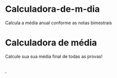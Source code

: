 # Calculadora-de-m-dia
Calcula a média anual conforme as notas bimestrais
<html>
<head>
<title> Treinando</title>
<link rel="stylesheet" href="src/Calculadora-de-m-dia/musculos.css">

<body>
  <div class="container">
    <h1 class="page-title">
      Calculadora de média</h1>
    <p class="page-subtitle">
      Calcule sua sua média final de todas as provas!
    </p>
   <h2 id="valorConvertido"></h2>
  </div>
 
  <a href="https://github.com/Paulina-AxxTec" target="_blank">
    <img src="https://avatars.githubusercontent.com/u/69440895?s=400&u=f55990b981f9a90bbc8f496618e673ffb22cdbe0&v=4" alt="" class="alextec-logo">
    <a href="https://www.linkedin.com/in/paulina-moreno-5692627a/" target="_blank">
    <img src="https://cdn.jsdelivr.net/gh/devicons/devicon/icons/linkedin/linkedin-original.svg" alt="" class="linkedin-logo"> 
 
  <script type="text/javascript">
    console.log("Bem-vindo, " + nome + "!");
    console.log("Sua nota final é " + notaFinal);
  </script>
</body>
  </head>
</html>
